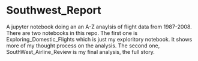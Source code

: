 # Southwest_Report
A jupyter notebook doing an an A-Z anaylsis of flight data from 1987-2008. There are two notebooks in this repo. The first one is Exploring_Domestic_Flights which is just my exploritory notebook. It shows more of my thought process on the analysis. The second one, SouthWest_Airline_Review is my final analysis, the full story. 
